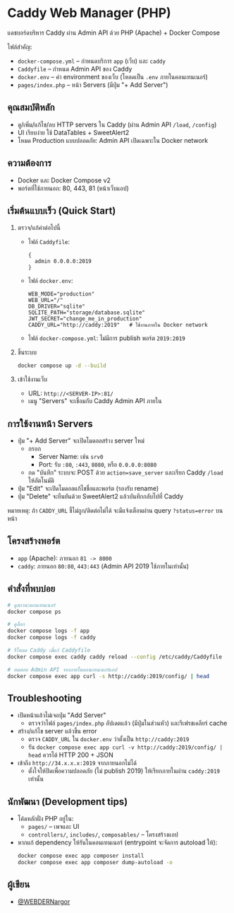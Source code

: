 
# Caddy Web Manager (PHP)

แดชบอร์ดบริหาร Caddy ผ่าน Admin API ด้วย PHP (Apache) + Docker Compose

ไฟล์สำคัญ:
- `docker-compose.yml` – กำหนดบริการ `app` (เว็บ) และ `caddy`
- `Caddyfile` – กำหนด Admin API ของ Caddy
- `docker.env` – ค่า environment ของเว็บ (โหลดเป็น `.env` ภายในคอนเทนเนอร์)
- `pages/index.php` – หน้า Servers (มีปุ่ม "+ Add Server")

## คุณสมบัติหลัก
- ดู/เพิ่ม/แก้ไข/ลบ HTTP servers ใน Caddy (ผ่าน Admin API `/load`, `/config`)
- UI เรียบง่าย ใช้ DataTables + SweetAlert2
- โหมด Production แบบปลอดภัย: Admin API เปิดเฉพาะใน Docker network

## ความต้องการ
- Docker และ Docker Compose v2
- พอร์ตที่ใช้ภายนอก: 80, 443, 81 (หน้าเว็บแอป)

## เริ่มต้นแบบเร็ว (Quick Start)
1) ตรวจ/แก้ค่าต่อไปนี้
   - ไฟล์ `Caddyfile`:
     ```
     {
       admin 0.0.0.0:2019
     }
     ```
   - ไฟล์ `docker.env`:
     ```env
     WEB_MODE="production"
     WEB_URL="/"
     DB_DRIVER="sqlite"
     SQLITE_PATH="storage/database.sqlite"
     JWT_SECRET="change_me_in_production"
     CADDY_URL="http://caddy:2019"   # ใช้งานภายใน Docker network
     ```
   - ไฟล์ `docker-compose.yml`: ไม่มีการ publish พอร์ต `2019:2019`

2) ขึ้นระบบ
   ```bash
   docker compose up -d --build
   ```

3) เข้าใช้งานเว็บ
   - URL: `http://<SERVER-IP>:81/`
   - เมนู "Servers" จะเชื่อมกับ Caddy Admin API ภายใน

## การใช้งานหน้า Servers
- ปุ่ม "+ Add Server" จะเปิดโมดอลสร้าง server ใหม่
  - กรอก
    - Server Name: เช่น `srv0`
    - Port: รับ `:80`, `:443`, `8080`, หรือ `0.0.0.0:8080`
  - กด "บันทึก" ระบบจะ POST ด้วย `action=save_server` และเรียก Caddy `/load` ให้อัตโนมัติ
- ปุ่ม "Edit" จะเปิดโมดอลแก้ไขชื่อและพอร์ต (รองรับ rename)
- ปุ่ม "Delete" จะยืนยันด้วย SweetAlert2 แล้วบันทึกกลับไปที่ Caddy

หมายเหตุ: ถ้า `CADDY_URL` ชี้ไม่ถูก/ติดต่อไม่ได้ จะมีแจ้งเตือนผ่าน query `?status=error` บนหน้า

## โครงสร้างพอร์ต
- `app` (Apache): ภายนอก `81 -> 8000`
- `caddy`: ภายนอก `80:80`, `443:443` (Admin API 2019 ใช้ภายในเท่านั้น)

## คำสั่งที่พบบ่อย
```bash
# ดูสถานะคอนเทนเนอร์
docker compose ps

# ดูล็อก
docker compose logs -f app
docker compose logs -f caddy

# รีโหลด Caddy เมื่แก้ Caddyfile
docker compose exec caddy caddy reload --config /etc/caddy/Caddyfile

# ทดสอบ Admin API จากภายในคอนเทนเนอร์แอป
docker compose exec app curl -s http://caddy:2019/config/ | head
```

## Troubleshooting
- เปิดหน้าแล้วไม่เจอปุ่ม "Add Server"
  - ตรวจว่าไฟล์ `pages/index.php` อัปเดตแล้ว (มีปุ่มในส่วนหัว) และรีเฟรชเคลียร์ cache
- สร้าง/แก้ไข server แล้วขึ้น error
  - ตรวจ `CADDY_URL` ใน `docker.env` ว่าตั้งเป็น `http://caddy:2019`
  - รัน `docker compose exec app curl -v http://caddy:2019/config/ | head` ควรได้ HTTP 200 + JSON
- เข้าถึง `http://34.x.x.x:2019` จากภายนอกไม่ได้
  - ตั้งใจให้ปิดเพื่อความปลอดภัย (ไม่ publish 2019) ให้เรียกภายในผ่าน `caddy:2019` เท่านั้น

## นักพัฒนา (Development tips)
- โค้ดหลักฝั่ง PHP อยู่ใน:
  - `pages/` – เพจและ UI
  - `controllers/`, `includes/`, `composables/` – โครงสร้างแอป
- หากแก้ dependency ให้รันในคอนเทนเนอร์ (entrypoint จะจัดการ autoload ให้):
  ```bash
  docker compose exec app composer install
  docker compose exec app composer dump-autoload -o
  ```

## ผู้เขียน
- [@WEBDERNargor](https://github.com/WEBDERNargor)
